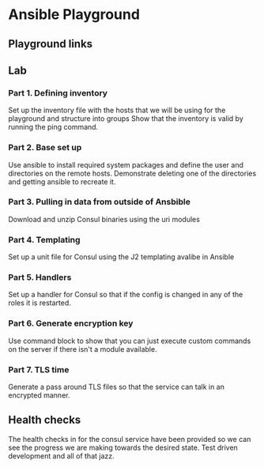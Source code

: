 # Ansible Playground

## Playground links

## Lab

### Part 1. Defining inventory

Set up the inventory file with the hosts that we will be using for the playground and structure into groups
Show that the inventory is valid by running the ping command.

### Part 2. Base set up 

Use ansible to install required system packages and define the user and directories on the remote hosts.
Demonstrate deleting one of the directories and getting ansible to recreate it.

### Part 3. Pulling in data from outside of Ansbible 

Download and unzip Consul binaries using the uri modules

### Part 4. Templating

Set up a unit file for Consul using the J2 templating avalibe in Ansible 

### Part 5. Handlers

Set up a handler for Consul so that if the config is changed in any of the roles it is restarted.

### Part 6. Generate encryption key

Use command block to show that you can just execute custom commands on the server if there isn't a module available.

### Part 7. TLS time 

Generate a pass around TLS files so that the service can talk in an encrypted manner.



## Health checks 

The health checks in for the consul service have been provided so we can see the progress we are making towards the desired state. Test driven development and all of that jazz.